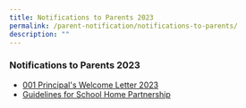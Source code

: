 ```yaml
---
title: Notifications to Parents 2023
permalink: /parent-notification/notifications-to-parents/
description: ""
---
```



### **Notifications to Parents 2023**

* [001 Principal's Welcome Letter 2023](/files/mntp1.pdf)
* [Guidelines for School Home Partnership](/files/mntp1a.pdf)